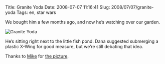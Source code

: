 Title: Granite Yoda
Date: 2008-07-07 11:16:41
Slug: 2008/07/07/granite-yoda
Tags: en, star wars


We bought him a few months ago, and now he’s watching over our garden.

![Granite Yoda][1]

He’s sitting right next to the little fish pond. Dana suggested submerging a
plastic X-Wing for good measure, but we’re still debating that idea.

Thanks to [Mike][2] for [the picture][3].

   [1]: http://dl.dropbox.com/u/7298/blog/wp-content/2008/07/2600689137_544ffc35fe.jpg (Granite Yoda)
   [2]: http://mikewest.org/
   [3]: http://flickr.com/photos/mikewest/2600689137/in/set-72157605751581428
